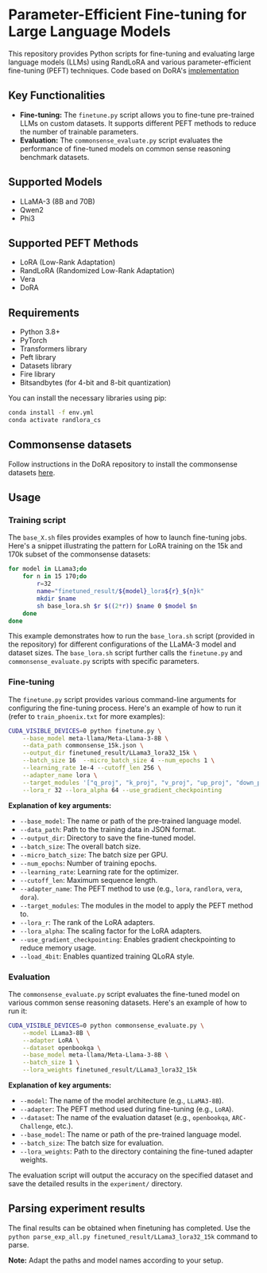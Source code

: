 # Parameter-Efficient Fine-tuning for Large Language Models

This repository provides Python scripts for fine-tuning and evaluating large language models (LLMs) using RandLoRA and various parameter-efficient fine-tuning (PEFT) techniques. Code based on DoRA's [implementation](https://github.com/NVlabs/DoRA/tree/main/commonsense_reasoning)

## Key Functionalities

* **Fine-tuning:** The `finetune.py` script allows you to fine-tune pre-trained LLMs on custom datasets. It supports different PEFT methods to reduce the number of trainable parameters.
* **Evaluation:** The `commonsense_evaluate.py` script evaluates the performance of fine-tuned models on common sense reasoning benchmark datasets.

## Supported Models

* LLaMA-3 (8B and 70B)
* Qwen2
* Phi3

## Supported PEFT Methods

* LoRA (Low-Rank Adaptation)
* RandLoRA (Randomized Low-Rank Adaptation)
* Vera
* DoRA

## Requirements

* Python 3.8+
* PyTorch
* Transformers library
* Peft library
* Datasets library
* Fire library
* Bitsandbytes (for 4-bit and 8-bit quantization)

You can install the necessary libraries using pip:

```bash
conda install -f env.yml
conda activate randlora_cs
```

## Commonsense datasets

Follow instructions in the DoRA repository to install the commonsense datasets [here](https://github.com/NVlabs/DoRA/tree/main/commonsense_reasoning#datasets).

## Usage

### Training script

The `base_X.sh` files provides examples of how to launch fine-tuning jobs. Here's a snippet illustrating the pattern for LoRA training on the 15k and 170k subset of the commonsense datasets:

```bash
for model in LLama3;do
    for n in 15 170;do
        r=32
        name="finetuned_result/${model}_lora${r}_${n}k"
        mkdir $name
        sh base_lora.sh $r $((2*r)) $name 0 $model $n
    done
done
```

This example demonstrates how to run the `base_lora.sh` script (provided in the repository) for different configurations of the LLaMA-3 model and dataset sizes. The `base_lora.sh` script further calls the `finetune.py` and `commonsense_evaluate.py` scripts with specific parameters.

### Fine-tuning

The `finetune.py` script provides various command-line arguments for configuring the fine-tuning process. Here's an example of how to run it (refer to `train_phoenix.txt` for more examples):

```bash
CUDA_VISIBLE_DEVICES=0 python finetune.py \
    --base_model meta-llama/Meta-Llama-3-8B \
    --data_path commonsense_15k.json \
    --output_dir finetuned_result/LLama3_lora32_15k \
    --batch_size 16  --micro_batch_size 4 --num_epochs 1 \
    --learning_rate 1e-4 --cutoff_len 256 \
    --adapter_name lora \
    --target_modules '["q_proj", "k_proj", "v_proj", "up_proj", "down_proj"]' \
    --lora_r 32 --lora_alpha 64 --use_gradient_checkpointing
```

**Explanation of key arguments:**

* `--base_model`: The name or path of the pre-trained language model.
* `--data_path`: Path to the training data in JSON format.
* `--output_dir`: Directory to save the fine-tuned model.
* `--batch_size`: The overall batch size.
* `--micro_batch_size`: The batch size per GPU.
* `--num_epochs`: Number of training epochs.
* `--learning_rate`: Learning rate for the optimizer.
* `--cutoff_len`: Maximum sequence length.
* `--adapter_name`: The PEFT method to use (e.g., `lora`, `randlora`, `vera`, `dora`).
* `--target_modules`: The modules in the model to apply the PEFT method to.
* `--lora_r`: The rank of the LoRA adapters.
* `--lora_alpha`: The scaling factor for the LoRA adapters.
* `--use_gradient_checkpointing`: Enables gradient checkpointing to reduce memory usage.
* `--load_4bit`: Enables quantized training QLoRA style.

### Evaluation

The `commonsense_evaluate.py` script evaluates the fine-tuned model on various common sense reasoning datasets. Here's an example of how to run it:

```bash
CUDA_VISIBLE_DEVICES=0 python commonsense_evaluate.py \
    --model LLama3-8B \
    --adapter LoRA \
    --dataset openbookqa \
    --base_model meta-llama/Meta-Llama-3-8B \
    --batch_size 1 \
    --lora_weights finetuned_result/LLama3_lora32_15k
```

**Explanation of key arguments:**

* `--model`: The name of the model architecture (e.g., `LLaMA3-8B`).
* `--adapter`: The PEFT method used during fine-tuning (e.g., `LoRA`).
* `--dataset`: The name of the evaluation dataset (e.g., `openbookqa`, `ARC-Challenge`, etc.).
* `--base_model`: The name or path of the pre-trained language model.
* `--batch_size`: The batch size for evaluation.
* `--lora_weights`: Path to the directory containing the fine-tuned adapter weights.

The evaluation script will output the accuracy on the specified dataset and save the detailed results in the `experiment/` directory.


## Parsing experiment results

The final results can be obtained when finetuning has completed. Use the `python parse_exp_all.py finetuned_result/LLama3_lora32_15k` command to parse.

**Note:** Adapt the paths and model names according to your setup.
